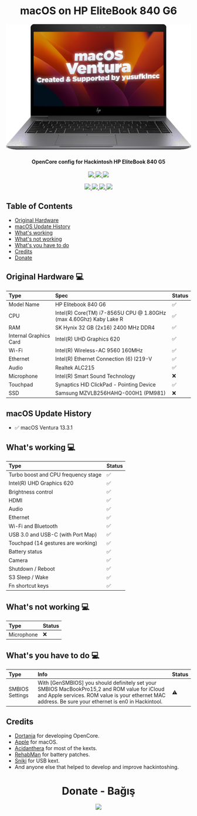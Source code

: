 <h1 align="center"> macOS on HP EliteBook 840 G6 </h1>

<p align="center">
  <img src="https://github.com/yusufklncc/HP-EliteBook-840-G6-Hackintosh/blob/main/Resources/Laptop/macOS%20HP%20EliteBook%20840%20G6.png">
</p>

<h4 align="center"> OpenCore config for Hackintosh HP EliteBook 840 G5 </h4>

<p align="center">
<a href="https://www.apple.com/macos/ventura/">
  <img src="https://img.shields.io/badge/macOS-Ventura-orange" width="155"/> </a>
<a href="https://github.com/acidanthera/OpenCorePkg/releases">
  <img src="https://img.shields.io/badge/OpenCore-0.9.2-9cf" width="155"/> </a>
<a href="https://github.com/yusufklncc/HP-EliteBook-840-G6-Hackintosh/releases">
  <img src="https://img.shields.io/badge/release-EFI-blue.svg" width="115"/> </a>
</p>
<p align="center">
<a href="https://t.me/yusufklncc">
  <img src="https://img.shields.io/badge/-@yusufklncc-white?logo=Telegram" width="150"/> </a>
<a href="https://www.youtube.com/c/yusufklncc">
  <img src="https://img.shields.io/badge/-@yusufklncc-red?logo=YouTube&logoColor=white" width="150"/> </a>
<a href="https://www.paypal.com/paypalme/sevenpay">
  <img src="https://img.shields.io/badge/-@sevenpay-white?logo=PayPal" width="140"/> </a>
<a href="https://www.buymeacoffee.com/yusufklncc">
  <img src="https://www.buymeacoffee.com/assets/img/custom_images/orange_img.png" width="150"/> </a>

## Table of Contents
  - [Original Hardware](https://github.com/yusufklncc/HP-EliteBook-840-G6-Hackintosh#original-hardware--)
  - [macOS Update History](https://github.com/yusufklncc/HP-EliteBook-840-G6-Hackintosh#macos-update-history)
  - [What's working](https://github.com/yusufklncc/HP-EliteBook-840-G6-Hackintosh#whats-working--)
  - [What's not working](https://github.com/yusufklncc/HP-EliteBook-840-G6-Hackintosh#whats-not-working--)
  - [What's you have to do](https://github.com/yusufklncc/HP-EliteBook-840-G6-Hackintosh#whats-you-have-to-do--)
  - [Credits](https://github.com/yusufklncc/HP-EliteBook-840-G6-Hackintosh#credits)
  - [Donate](https://github.com/yusufklncc/HP-EliteBook-840-G6-Hackintosh#-donate---ba%C4%9F%C4%B1%C5%9F-)
  

## Original Hardware  💻

Type | Spec | Status
:---------|:---------|:----------
Model Name      | HP Elitebook 840 G6 | ✅
CPU              | Intel(R) Core(TM) i7-8565U CPU @ 1.80GHz (max 4.60Ghz) Kaby Lake R | ✅
RAM           | SK Hynix 32 GB (2x16) 2400 MHz DDR4 | ✅
Internal Graphics Card | Intel(R) UHD Graphics 620 | ✅
Wi-Fi             | Intel(R) Wireless-AC 9560 160MHz | ✅
Ethernet          | Intel(R) Ethernet Connection (6) I219-V | ✅
Audio       | Realtek ALC215 | ✅
Microphone  | Intel(R) Smart Sound Technology | ❌
Touchpad    | Synaptics HID ClickPad - Pointing Device | ✅
SSD         | Samsung MZVLB256HAHQ-000H1 (PM981) | ❌

## macOS Update History

- ✅ macOS Ventura 13.3.1

## What's working  💻
  
Type | Status
:---------|:---------
Turbo boost and CPU frequency stage |  ✅  
Intel(R) UHD Graphics 620             |  ✅  
Brightness control                  |  ✅  
HDMI                                |  ✅  
Audio          |  ✅  
Ethernet            |  ✅  
Wi-Fi and Bluetooth         |  ✅  
USB 3.0 and USB-C (with Port Map)        |  ✅  
Touchpad (14 gestures are working)   |  ✅  
Battery status   |  ✅  
Camera   |  ✅  
Shutdown / Reboot   |  ✅  
S3 Sleep / Wake     | ✅
Fn shortcut keys   |  ✅  

## What's not working  💻
Type | Status
:---------|:---------
Microphone   |  ❌  
 
## What's you have to do  💻
  
Type | Info | Status
:---------|:---------|:----------
SMBIOS Settings  | With [GenSMBIOS] you should definitely set your SMBIOS MacBookPro15,2 and ROM value for iCloud and Apple services. ROM value is your ethernet MAC address. Be sure your ethernet is en0 in Hackintool. |  ⚠️
      
## Credits
  
 - [Dortania](https://dortania.github.io) for developing OpenCore.
 - [Apple](https://www.apple.com) for macOS.
 - [Acidanthera](https://github.com/acidanthera) for most of the kexts.
 - [RehabMan](https://github.com/RehabMan) for battery patches.
 - [Sniki](https://github.com/Sniki) for USB kext.
 - And anyone else that helped to develop and improve hackintoshing.

<h1 align="center"> Donate - Bağış </h1>
<p align="center">
<a href="https://github.com/yusufklncc/yusfklncc/blob/main/Donate%20-%20Ba%C4%9F%C4%B1%C5%9F.md">
  <img src="https://github.com/yusufklncc/yusfklncc/blob/main/Resources/Donate.png" width="300">
